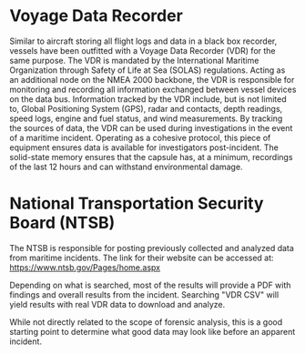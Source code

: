 # Voyage Data Recorder
Similar to aircraft storing all flight logs and data in a black box recorder, vessels have been outfitted with a Voyage Data Recorder (VDR) for the same purpose. The VDR is mandated by the International Maritime Organization through Safety of Life at Sea (SOLAS) regulations. Acting as an additional node on the NMEA 2000 backbone, the VDR is responsible for monitoring and recording all information exchanged between vessel devices on the data bus. Information tracked by the VDR include, but is not limited to, Global Positioning System (GPS), radar and contacts, depth readings, speed logs, engine and fuel status, and wind measurements. By tracking the sources of data, the VDR can be used during investigations in the event of a maritime incident. Operating as a cohesive protocol, this piece of equipment ensures data is available for investigators post-incident. The solid-state memory ensures that the capsule has, at a minimum, recordings of the last 12 hours and can withstand environmental damage.

# National Transportation Security Board (NTSB)
The NTSB is responsible for posting previously collected and analyzed data from maritime incidents. The link for their website can be accessed at: https://www.ntsb.gov/Pages/home.aspx

Depending on what is searched, most of the results will provide a PDF with findings and overall results from the incident. Searching "VDR CSV" will yield results with real VDR data to download and analyze. 

While not directly related to the scope of forensic analysis, this is a good starting point to determine what good data may look like before an apparent incident.
